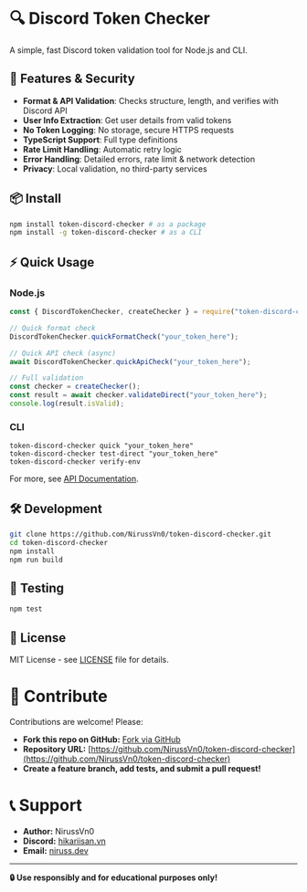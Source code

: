 # 🔍 Discord Token Checker

A simple, fast Discord token validation tool for Node.js and CLI.

## 🚀 Features & Security

- **Format & API Validation**: Checks structure, length, and verifies with Discord API
- **User Info Extraction**: Get user details from valid tokens
- **No Token Logging**: No storage, secure HTTPS requests
- **TypeScript Support**: Full type definitions
- **Rate Limit Handling**: Automatic retry logic
- **Error Handling**: Detailed errors, rate limit & network detection
- **Privacy**: Local validation, no third-party services

## 📦 Install

```bash
npm install token-discord-checker # as a package
npm install -g token-discord-checker # as a CLI
```

## ⚡ Quick Usage

### Node.js

```js
const { DiscordTokenChecker, createChecker } = require("token-discord-checker");

// Quick format check
DiscordTokenChecker.quickFormatCheck("your_token_here");

// Quick API check (async)
await DiscordTokenChecker.quickApiCheck("your_token_here");

// Full validation
const checker = createChecker();
const result = await checker.validateDirect("your_token_here");
console.log(result.isValid);
```

### CLI

```
token-discord-checker quick "your_token_here"
token-discord-checker test-direct "your_token_here"
token-discord-checker verify-env
```

For more, see [API Documentation](docs/API.md).

## 🛠️ Development

```bash
git clone https://github.com/NirussVn0/token-discord-checker.git
cd token-discord-checker
npm install
npm run build
```

## 🧪 Testing

```bash
npm test
```

## 📄 License

MIT License - see [LICENSE](LICENSE) file for details.

# 🤝 Contribute

Contributions are welcome! Please:

- **Fork this repo on GitHub:** [Fork via GitHub](https://github.com/NirussVn0/token-discord-checker/fork)
- **Repository URL:** [https://github.com/NirussVn0/token-discord-checker](https://github.com/NirussVn0/token-discord-checker)
- **Create a feature branch, add tests, and submit a pull request!**

# 📞 Support

- **Author:** NirussVn0
- **Discord:** [hikariisan.vn](https://discord.gg/5Naa9X9W7f)
- **Email:** [niruss.dev](mailto:work.niruss.dev@gmail.com)

---

**🔒 Use responsibly and for educational purposes only!**
